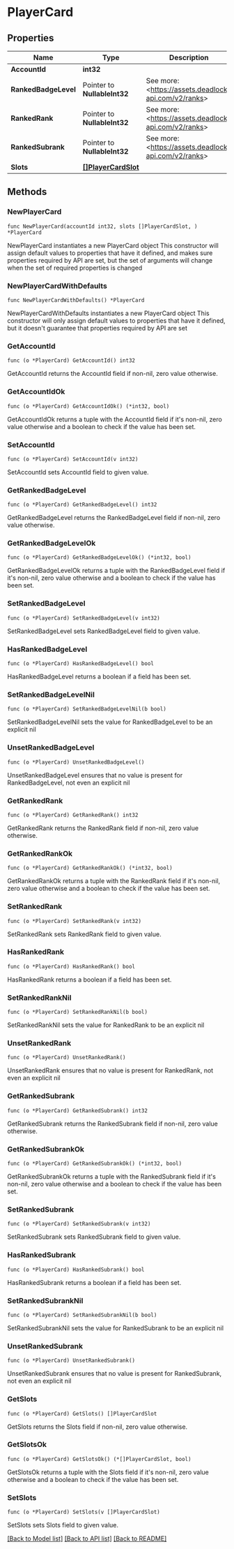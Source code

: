# PlayerCard

## Properties

Name | Type | Description | Notes
------------ | ------------- | ------------- | -------------
**AccountId** | **int32** |  | 
**RankedBadgeLevel** | Pointer to **NullableInt32** | See more: &lt;https://assets.deadlock-api.com/v2/ranks&gt; | [optional] 
**RankedRank** | Pointer to **NullableInt32** | See more: &lt;https://assets.deadlock-api.com/v2/ranks&gt; | [optional] 
**RankedSubrank** | Pointer to **NullableInt32** | See more: &lt;https://assets.deadlock-api.com/v2/ranks&gt; | [optional] 
**Slots** | [**[]PlayerCardSlot**](PlayerCardSlot.md) |  | 

## Methods

### NewPlayerCard

`func NewPlayerCard(accountId int32, slots []PlayerCardSlot, ) *PlayerCard`

NewPlayerCard instantiates a new PlayerCard object
This constructor will assign default values to properties that have it defined,
and makes sure properties required by API are set, but the set of arguments
will change when the set of required properties is changed

### NewPlayerCardWithDefaults

`func NewPlayerCardWithDefaults() *PlayerCard`

NewPlayerCardWithDefaults instantiates a new PlayerCard object
This constructor will only assign default values to properties that have it defined,
but it doesn't guarantee that properties required by API are set

### GetAccountId

`func (o *PlayerCard) GetAccountId() int32`

GetAccountId returns the AccountId field if non-nil, zero value otherwise.

### GetAccountIdOk

`func (o *PlayerCard) GetAccountIdOk() (*int32, bool)`

GetAccountIdOk returns a tuple with the AccountId field if it's non-nil, zero value otherwise
and a boolean to check if the value has been set.

### SetAccountId

`func (o *PlayerCard) SetAccountId(v int32)`

SetAccountId sets AccountId field to given value.


### GetRankedBadgeLevel

`func (o *PlayerCard) GetRankedBadgeLevel() int32`

GetRankedBadgeLevel returns the RankedBadgeLevel field if non-nil, zero value otherwise.

### GetRankedBadgeLevelOk

`func (o *PlayerCard) GetRankedBadgeLevelOk() (*int32, bool)`

GetRankedBadgeLevelOk returns a tuple with the RankedBadgeLevel field if it's non-nil, zero value otherwise
and a boolean to check if the value has been set.

### SetRankedBadgeLevel

`func (o *PlayerCard) SetRankedBadgeLevel(v int32)`

SetRankedBadgeLevel sets RankedBadgeLevel field to given value.

### HasRankedBadgeLevel

`func (o *PlayerCard) HasRankedBadgeLevel() bool`

HasRankedBadgeLevel returns a boolean if a field has been set.

### SetRankedBadgeLevelNil

`func (o *PlayerCard) SetRankedBadgeLevelNil(b bool)`

 SetRankedBadgeLevelNil sets the value for RankedBadgeLevel to be an explicit nil

### UnsetRankedBadgeLevel
`func (o *PlayerCard) UnsetRankedBadgeLevel()`

UnsetRankedBadgeLevel ensures that no value is present for RankedBadgeLevel, not even an explicit nil
### GetRankedRank

`func (o *PlayerCard) GetRankedRank() int32`

GetRankedRank returns the RankedRank field if non-nil, zero value otherwise.

### GetRankedRankOk

`func (o *PlayerCard) GetRankedRankOk() (*int32, bool)`

GetRankedRankOk returns a tuple with the RankedRank field if it's non-nil, zero value otherwise
and a boolean to check if the value has been set.

### SetRankedRank

`func (o *PlayerCard) SetRankedRank(v int32)`

SetRankedRank sets RankedRank field to given value.

### HasRankedRank

`func (o *PlayerCard) HasRankedRank() bool`

HasRankedRank returns a boolean if a field has been set.

### SetRankedRankNil

`func (o *PlayerCard) SetRankedRankNil(b bool)`

 SetRankedRankNil sets the value for RankedRank to be an explicit nil

### UnsetRankedRank
`func (o *PlayerCard) UnsetRankedRank()`

UnsetRankedRank ensures that no value is present for RankedRank, not even an explicit nil
### GetRankedSubrank

`func (o *PlayerCard) GetRankedSubrank() int32`

GetRankedSubrank returns the RankedSubrank field if non-nil, zero value otherwise.

### GetRankedSubrankOk

`func (o *PlayerCard) GetRankedSubrankOk() (*int32, bool)`

GetRankedSubrankOk returns a tuple with the RankedSubrank field if it's non-nil, zero value otherwise
and a boolean to check if the value has been set.

### SetRankedSubrank

`func (o *PlayerCard) SetRankedSubrank(v int32)`

SetRankedSubrank sets RankedSubrank field to given value.

### HasRankedSubrank

`func (o *PlayerCard) HasRankedSubrank() bool`

HasRankedSubrank returns a boolean if a field has been set.

### SetRankedSubrankNil

`func (o *PlayerCard) SetRankedSubrankNil(b bool)`

 SetRankedSubrankNil sets the value for RankedSubrank to be an explicit nil

### UnsetRankedSubrank
`func (o *PlayerCard) UnsetRankedSubrank()`

UnsetRankedSubrank ensures that no value is present for RankedSubrank, not even an explicit nil
### GetSlots

`func (o *PlayerCard) GetSlots() []PlayerCardSlot`

GetSlots returns the Slots field if non-nil, zero value otherwise.

### GetSlotsOk

`func (o *PlayerCard) GetSlotsOk() (*[]PlayerCardSlot, bool)`

GetSlotsOk returns a tuple with the Slots field if it's non-nil, zero value otherwise
and a boolean to check if the value has been set.

### SetSlots

`func (o *PlayerCard) SetSlots(v []PlayerCardSlot)`

SetSlots sets Slots field to given value.



[[Back to Model list]](../README.md#documentation-for-models) [[Back to API list]](../README.md#documentation-for-api-endpoints) [[Back to README]](../README.md)


